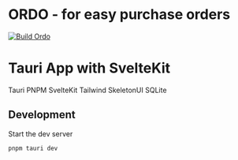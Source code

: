 # ORDO - for easy purchase orders

[![Build Ordo](https://github.com/jbend/ordo/actions/workflows/build.yml/badge.svg)](https://github.com/jbend/ordo/actions/workflows/build.yml)


# Tauri App with SvelteKit

Tauri
PNPM
SvelteKit
Tailwind
SkeletonUI
SQLite

## Development

Start the dev server

```shell
pnpm tauri dev 
```



